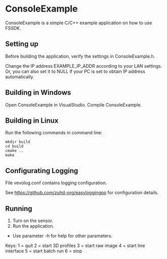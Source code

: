 
# ConsoleExample

ConsoleExample is a simple C/C++ example application on how to use FSSDK.

## Setting up

Before building the application, verify the settings in ConsoleExample.h.

Change the IP address EXAMPLE_IP_ADDR according to your LAN settings. Or, you
can also set it to NULL if your PC is set to obtain IP address automatically.

## Building in Windows

Open ConsoleExample in VisualStudio. Compile ConsoleExample.

## Building in Linux

Run the following commands in command line:

	mkdir build
	cd build
	cmake ..
	make

## Configurating Logging

File vevolog.conf contains logging configuration.

See https://github.com/zuhd-org/easyloggingpp for configuration details.

## Running

1. Turn on the sensor.
2. Run the application.
  - Use parameter -h for help for other parameters.

Keys:
1 = quit
2 = start 3D profiles
3 = start raw image
4 = start line interface
5 = start batch run
6 = stop

